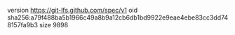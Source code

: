version https://git-lfs.github.com/spec/v1
oid sha256:a79f488ba5b1966c49a8b9a12cb6db1bd9922e9eae4ebe83cc3dd748157fa9b3
size 9898
